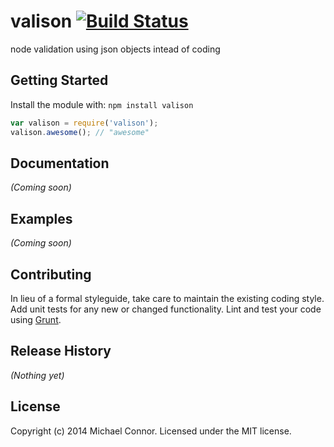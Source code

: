 # valison [![Build Status](https://secure.travis-ci.org/mlconnor/valison.png?branch=master)](http://travis-ci.org/mlconnor/valison)

node validation using json objects intead of coding

## Getting Started
Install the module with: `npm install valison`

```javascript
var valison = require('valison');
valison.awesome(); // "awesome"
```

## Documentation
_(Coming soon)_

## Examples
_(Coming soon)_

## Contributing
In lieu of a formal styleguide, take care to maintain the existing coding style. Add unit tests for any new or changed functionality. Lint and test your code using [Grunt](http://gruntjs.com/).

## Release History
_(Nothing yet)_

## License
Copyright (c) 2014 Michael Connor. Licensed under the MIT license.
